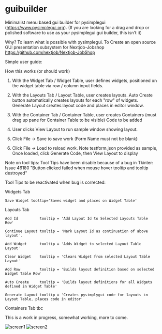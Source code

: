 # guibuilder
 Minimalist menu based gui builder for pysimplegui (https://www.pysimplegui.org).
 (If you are looking for a drag and drop or polished software to use as your 
	pysimplegui gui builder, this isn't it)
 
 Why? 
	To learn what is possible with pysimplegui.
	To Create an open source GUI presentation subsystem for Nextjob-Jobshop
		https://github.com/nextjob/Nextjob-JobShop
 

 Simple user guide:

 How this works (or should work)

  1) With the Widget Tab / Widget Table, user defines widgets, positioned on the widget table via row / column input fields.
  
  2) With the Layouts Tab / Layout Table, user creates layouts.
   Auto Create button automatically creates layouts for each "row" of widgets.
   Generate Layout creates layout code and places in editor window.
  
  3) With the Container Tab / Container Table, user creates Containers (must drag up pane for Container Table to be visible) 
       Code to be added
  
  4) User clicks View Layout to run sample window showing layout.

  5) Click File -> Save to save work (Form Name must not be blank)
  
  6) Click File -> Load to reload work.
     Note testform.json provided as sample, Once loaded, click Generate Code, then  View Layout to display
     
 Note on tool tips:
 Tool Tips have been disable because of a bug in Tkinter:
 	 Issue 46180 "Button clicked failed when mouse hover tooltip and tooltip destroyed"
	 
 Tool Tips to be reactivated when bug is corrected:
 
   Widgets Tab
    
    Save Widget tooltip='Saves widget and places on Widget Table'
    
   Layouts Tab
   
    Add Id          tooltip = 'Add Layout Id to Selected Layouts Table Row'
    
    Continue Layout tooltip = 'Mark Layout Id as continuation of above layout'.
   
    Add Widget      tooltip = 'Adds Widget to selected Layout Table Layout'
    
    Clear Widget    tooltip = 'Clears Widget from selected Layout Table Layout'
    
    Add Row         tooltip = 'Builds layout definition based on selected Widget Table Row'
    
    Auto Create     tooltip = 'Builds layout definitions for all Widgets defined in Widget Table'
    
    Generate Layout tooltip = 'Creates pysimplygui code for layouts in Layout Table, places code in editor'
    
   Containers Tab
   	tbc
    
 
 This is a work in progress, somewhat working, more to come.
 
![screen1](https://user-images.githubusercontent.com/49209806/185527042-8261d501-4b3a-45da-9c01-87a940af83fc.JPG)
![screen2](https://user-images.githubusercontent.com/49209806/185527170-82610728-65fb-4283-8e07-ac1f7f6c1eb8.JPG)
